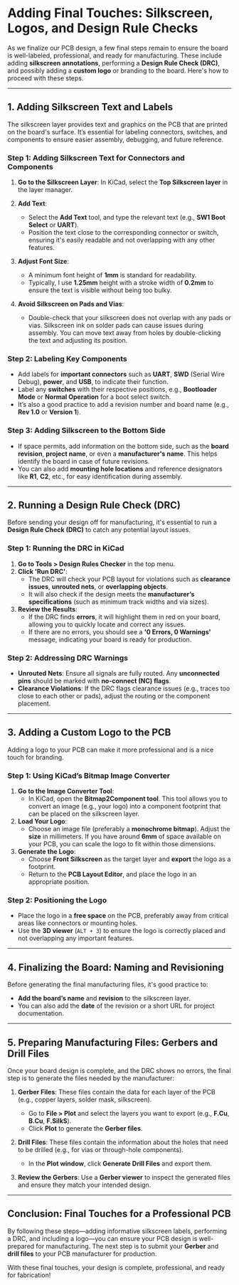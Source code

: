 # Adding Final Touches: Silkscreen, Logos, and Design Rule Checks

As we finalize our PCB design, a few final steps remain to ensure the board is well-labeled, professional, and ready for manufacturing. These include adding **silkscreen annotations**, performing a **Design Rule Check (DRC)**, and possibly adding a **custom logo** or branding to the board. Here's how to proceed with these steps.

---

## **1. Adding Silkscreen Text and Labels**

The silkscreen layer provides text and graphics on the PCB that are printed on the board's surface. It’s essential for labeling connectors, switches, and components to ensure easier assembly, debugging, and future reference.

### **Step 1: Adding Silkscreen Text for Connectors and Components**
1. **Go to the Silkscreen Layer**: In KiCad, select the **Top Silkscreen layer** in the layer manager.
2. **Add Text**:
   - Select the **Add Text** tool, and type the relevant text (e.g., **SW1 Boot Select** or **UART**).
   - Position the text close to the corresponding connector or switch, ensuring it's easily readable and not overlapping with any other features.
3. **Adjust Font Size**:
   - A minimum font height of **1mm** is standard for readability.
   - Typically, I use **1.25mm** height with a stroke width of **0.2mm** to ensure the text is visible without being too bulky.

4. **Avoid Silkscreen on Pads and Vias**:
   - Double-check that your silkscreen does not overlap with any pads or vias. Silkscreen ink on solder pads can cause issues during assembly. You can move text away from holes by double-clicking the text and adjusting its position.

### **Step 2: Labeling Key Components**
- Add labels for **important connectors** such as **UART**, **SWD** (Serial Wire Debug), **power**, and **USB**, to indicate their function.
- Label any **switches** with their respective positions, e.g., **Bootloader Mode** or **Normal Operation** for a boot select switch.
- It’s also a good practice to add a revision number and board name (e.g., **Rev 1.0** or **Version 1**).

### **Step 3: Adding Silkscreen to the Bottom Side**
- If space permits, add information on the bottom side, such as the **board revision**, **project name**, or even a **manufacturer's name**. This helps identify the board in case of future revisions.
- You can also add **mounting hole locations** and reference designators like **R1**, **C2**, etc., for easy identification during assembly.

---

## **2. Running a Design Rule Check (DRC)**

Before sending your design off for manufacturing, it's essential to run a **Design Rule Check (DRC)** to catch any potential layout issues.

### **Step 1: Running the DRC in KiCad**
1. **Go to Tools > Design Rules Checker** in the top menu.
2. **Click 'Run DRC'**:
   - The DRC will check your PCB layout for violations such as **clearance issues**, **unrouted nets**, or **overlapping objects**.
   - It will also check if the design meets the **manufacturer’s specifications** (such as minimum track widths and via sizes).
3. **Review the Results**:
   - If the DRC finds **errors**, it will highlight them in red on your board, allowing you to quickly locate and correct any issues.
   - If there are no errors, you should see a **'0 Errors, 0 Warnings'** message, indicating your board is ready for production.

### **Step 2: Addressing DRC Warnings**
- **Unrouted Nets**: Ensure all signals are fully routed. Any **unconnected pins** should be marked with **no-connect (NC) flags**.
- **Clearance Violations**: If the DRC flags clearance issues (e.g., traces too close to each other or pads), adjust the routing or the component placement.

---

## **3. Adding a Custom Logo to the PCB**

Adding a logo to your PCB can make it more professional and is a nice touch for branding.

### **Step 1: Using KiCad’s Bitmap Image Converter**
1. **Go to the Image Converter Tool**:
   - In KiCad, open the **Bitmap2Component tool**. This tool allows you to convert an image (e.g., your logo) into a component footprint that can be placed on the silkscreen layer.
2. **Load Your Logo**:
   - Choose an image file (preferably a **monochrome bitmap**). Adjust the **size** in millimeters. If you have around **6mm** of space available on your PCB, you can scale the logo to fit within those dimensions.
3. **Generate the Logo**:
   - Choose **Front Silkscreen** as the target layer and **export** the logo as a footprint.
   - Return to the **PCB Layout Editor**, and place the logo in an appropriate position.

### **Step 2: Positioning the Logo**
- Place the logo in a **free space** on the PCB, preferably away from critical areas like connectors or mounting holes.
- Use the **3D viewer** (`ALT + 3`) to ensure the logo is correctly placed and not overlapping any important features.

---

## **4. Finalizing the Board: Naming and Revisioning**

Before generating the final manufacturing files, it's good practice to:
- **Add the board’s name** and **revision** to the silkscreen layer.
- You can also add the **date** of the revision or a short URL for project documentation.

---

## **5. Preparing Manufacturing Files: Gerbers and Drill Files**

Once your board design is complete, and the DRC shows no errors, the final step is to generate the files needed by the manufacturer:
1. **Gerber Files**: These files contain the data for each layer of the PCB (e.g., copper layers, solder mask, silkscreen).
   - Go to **File > Plot** and select the layers you want to export (e.g., **F.Cu**, **B.Cu**, **F.SilkS**).
   - Click **Plot** to generate the **Gerber files**.

2. **Drill Files**: These files contain the information about the holes that need to be drilled (e.g., for vias or through-hole components).
   - In the **Plot window**, click **Generate Drill Files** and export them.

3. **Review the Gerbers**: Use a **Gerber viewer** to inspect the generated files and ensure they match your intended design.

---

## **Conclusion: Final Touches for a Professional PCB**

By following these steps—adding informative silkscreen labels, performing a DRC, and including a logo—you can ensure your PCB design is well-prepared for manufacturing. The next step is to submit your **Gerber** and **drill files** to your PCB manufacturer for production.

With these final touches, your design is complete, professional, and ready for fabrication!